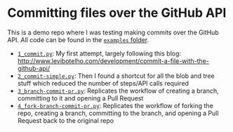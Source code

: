 # Committing files over the GitHub API

This is a demo repo where I was testing making commits over the GitHub API.
All code can be found in the [`examples` folder](./examples).

- [`1_commit.py`](examples/1_commit.py): My first attempt, largely following this blog: <http://www.levibotelho.com/development/commit-a-file-with-the-github-api/>
- [`2_commit-simple.py`](examples/2_commit-simple.py): Then I found a shortcut for all the blob and tree stuff which reduced the number of steps/API calls required
- [`3_branch-commit-pr.py`](examples/3_branch-commit-pr.py): Replicates the workflow of creating a branch, committing to it and opening a Pull Request
- [`4_fork-branch-commit-pr.py`](examples/4_fork-branch-commit-pr.py): Replicates the workflow of forking the repo, creating a branch, committing to the branch, and opening a Pull Request back to the original repo
